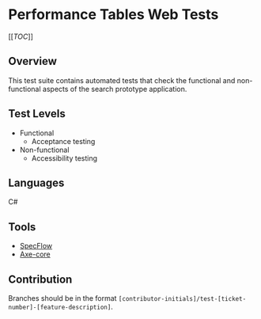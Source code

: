 ﻿# Performance Tables Web Tests

[[_TOC_]]

## Overview

This test suite contains automated tests that check the functional and non-functional aspects of the search prototype application.

## Test Levels

- Functional
  - Acceptance testing
- Non-functional
  - Accessibility testing

## Languages

C#

## Tools

- [SpecFlow](https://specflow.org/)
- [Axe-core](https://github.com/dequelabs/axe-core/tree/develop)

## Contribution

Branches should be in the format `[contributor-initials]/test-[ticket-number]-[feature-description]`.
